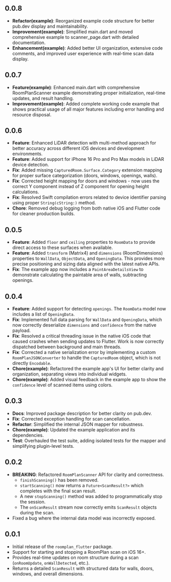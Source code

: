 ## 0.0.8

- **Refactor(example)**: Reorganized example code structure for better pub.dev display and maintainability.
- **Improvement(example)**: Simplified main.dart and moved comprehensive example to scanner_page.dart with detailed documentation.
- **Enhancement(example)**: Added better UI organization, extensive code comments, and improved user experience with real-time scan data display.

## 0.0.7

- **Feature(example)**: Enhanced main.dart with comprehensive RoomPlanScanner example demonstrating proper initialization, real-time updates, and result handling.
- **Improvement(example)**: Added complete working code example that shows practical usage of all major features including error handling and resource disposal.

## 0.0.6

- **Feature**: Enhanced LiDAR detection with multi-method approach for better accuracy across different iOS devices and development environments.
- **Feature**: Added support for iPhone 16 Pro and Pro Max models in LiDAR device detection.
- **Fix**: Added missing `CapturedRoom.Surface.Category` extension mapping for proper surface categorization (doors, windows, openings, walls).
- **Fix**: Corrected height mapping for doors and windows - now uses the correct Y component instead of Z component for opening height calculations.
- **Fix**: Resolved Swift compilation errors related to device identifier parsing using proper `String(cString:)` method.
- **Chore**: Removed debug logging from both native iOS and Flutter code for cleaner production builds.

## 0.0.5

- **Feature**: Added `floor` and `ceiling` properties to `RoomData` to provide direct access to these surfaces when available.
- **Feature**: Added `transform` (Matrix4) and `dimensions` (RoomDimensions) properties to `WallData`, `ObjectData`, and `OpeningData`. This provides more precise positioning and sizing data aligned with the latest native APIs.
- **Fix**: The example app now includes a `PaintAreaDetailsView` to demonstrate calculating the paintable area of walls, subtracting openings.

## 0.0.4

- **Feature**: Added support for detecting `openings`. The `RoomData` model now includes a list of `OpeningData`.
- **Fix**: Implemented full data parsing for `WallData` and `OpeningData`, which now correctly deserialize `dimensions` and `confidence` from the native payload.
- **Fix**: Resolved a critical threading issue in the native iOS code that caused crashes when sending updates to Flutter. Work is now correctly dispatched between background and main threads.
- **Fix**: Corrected a native serialization error by implementing a custom `RoomPlanJSONConverter` to handle the `CapturedRoom` object, which is not directly `Encodable`.
- **Chore(example)**: Refactored the example app's UI for better clarity and organization, separating views into individual widgets.
- **Chore(example)**: Added visual feedback in the example app to show the `confidence` level of scanned items using colors.

## 0.0.3

- **Docs**: Improved package description for better clarity on pub.dev.
- **Fix**: Corrected exception handling for scan cancellation.
- **Refactor**: Simplified the internal JSON mapper for robustness.
- **Chore(example)**: Updated the example application and its dependencies.
- **Test**: Overhauled the test suite, adding isolated tests for the mapper and simplifying plugin-level tests.

## 0.0.2

- **BREAKING**: Refactored `RoomPlanScanner` API for clarity and correctness.
  - `finishScanning()` has been removed.
  - `startScanning()` now returns a `Future<ScanResult?>` which completes with the final scan result.
  - A new `stopScanning()` method was added to programmatically stop the session.
  - The `onScanResult` stream now correctly emits `ScanResult` objects during the scan.
- Fixed a bug where the internal data model was incorrectly exposed.

## 0.0.1

- Initial release of the `roomplan_flutter` package.
- Support for starting and stopping a RoomPlan scan on iOS 16+.
- Provides real-time updates on room structure during a scan (`onRoomUpdate`, `onWallDetected`, etc.).
- Returns a detailed `ScanResult` with structured data for walls, doors, windows, and overall dimensions.
